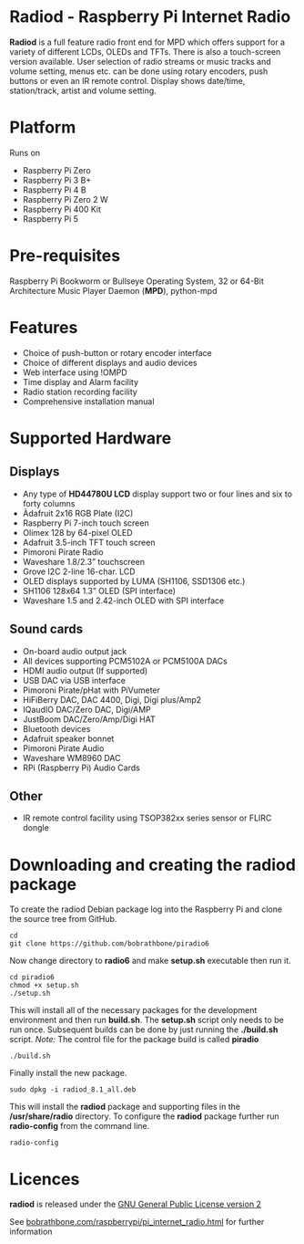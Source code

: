 Radiod - Raspberry Pi Internet Radio 
===== 
**Radiod** is a full feature radio front end for MPD which offers support for a variety of different LCDs, OLEDs and TFTs. There is also a touch-screen version available. User selection of radio streams or music tracks and volume setting, menus etc. can be done using rotary encoders, push buttons or even an IR remote control. Display shows date/time, station/track, artist and volume setting.

Platform
======
Runs on
- Raspberry Pi Zero
- Raspberry Pi 3 B+
- Raspberry Pi 4 B
- Raspberry Pi Zero 2 W
- Raspberry Pi 400 Kit
- Raspberry Pi 5

Pre-requisites
=========
Raspberry Pi Bookworm or Bullseye Operating System, 32 or 64-Bit Architecture
Music Player Daemon (**MPD**), python-mpd

Features
======
- Choice of push-button or rotary encoder interface
-  Choice of different displays and audio devices
- Web interface using !OMPD 
- Time display and Alarm facility
- Radio station recording facility
- Comprehensive installation manual

Supported Hardware
==============
## Displays
- Any type of **HD44780U LCD** display support two or four lines and six to forty columns
- Àdafruit 2x16 RGB Plate (I2C) 
- Raspberry Pi 7-inch touch screen
- Olimex 128 by 64-pixel OLED
- Adafruit 3.5-inch TFT touch screen
- Pimoroni Pirate Radio 
- Waveshare 1.8/2.3” touchscreen
- Grove I2C 2-line 16-char. LCD
- OLED displays supported by LUMA (SH1106, SSD1306 etc.)
- SH1106 128x64 1.3” OLED (SPI interface) 
- Waveshare 1.5 and 2.42-inch OLED with SPI interface

## Sound cards
- On-board audio output jack
- All devices supporting PCM5102A or PCM5100A DACs
- HDMI audio output (If supported)
- USB DAC via USB interface
- Pimoroni Pirate/pHat with PiVumeter
- HiFiBerry DAC, DAC 4400, Digi, Digi plus/Amp2
- IQaudIO DAC/Zero DAC, Digi/AMP
- JustBoom DAC/Zero/Amp/Digi HAT
- Bluetooth devices
- Adafruit speaker bonnet
- Pimoroni Pirate Audio
- Waveshare WM8960 DAC
- RPi (Raspberry Pi) Audio Cards

## Other
- IR remote control facility using TSOP382xx series sensor or FLIRC dongle

Downloading and creating the radiod package
===========================================
To create the radiod Debian package log into the Raspberry Pi and clone the source tree from GitHub.
```
cd
git clone https://github.com/bobrathbone/piradio6
```
Now change directory to **radio6** and make **setup.sh** executable then run it.
```
cd piradio6
chmod +x setup.sh
./setup.sh
```
This will install all of the necessary packages for the development environment and then run **build.sh**. 
The **setup.sh** script only needs to be run once. Subsequent builds can be done by just running the **./build.sh** script.
*Note:* The control file for the package build is called **piradio**
```
./build.sh
```
Finally install the new package. 
```
sudo dpkg -i radiod_8.1_all.deb
```
This will install the **radiod** package and supporting files in the **/usr/share/radio** directory. 
To configure the **radiod** package further run **radio-config** from the command line.
```
radio-config
```

Licences
=====
**radiod** is released under the
[GNU General Public License version 2](https://www.gnu.org/licenses/gpl-2.0.txt)

See [bobrathbone.com/raspberrypi/pi_internet_radio.html](https://bobrathbone.com/raspberrypi/pi_internet_radio.html) for further information
